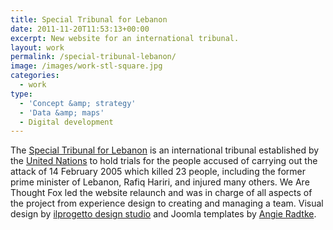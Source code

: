 ```yaml
---
title: Special Tribunal for Lebanon
date: 2011-11-20T11:53:13+00:00
excerpt: New website for an international tribunal.
layout: work
permalink: /special-tribunal-lebanon/
image: /images/work-stl-square.jpg
categories:
  - work
type:
  - 'Concept &amp; strategy'
  - 'Data &amp; maps'
  - Digital development
---
```

The [Special Tribunal for Lebanon](http://www.stl-tsl.org/) is an international tribunal established by the [United Nations](http://www.un.org/) to hold trials for the people accused of carrying out the attack of 14 February 2005 which killed 23 people, including the former prime minister of Lebanon, Rafiq Hariri, and injured many others. We Are Thought Fox led the website relaunch and was in charge of all aspects of the project from experience design to creating and managing a team. Visual design by [ilprogetto design studio](http://ilprogetto.gr) and Joomla templates by [Angie Radtke](http://www.der-auftritt.de/).
